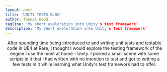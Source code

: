 ```yaml
---
layout: post
title: 'UNITY TESTS BLOG'
author: Thomas Wood
tagline: 'My short exploration into Unity's test framework'
description: 'My short exploration into Unity's test framework'
---
```


<p align="center">
  After spending time being introduced to and writing unit tests and testable code in UE4 at Rare, 
  I thought I would explore the testing framework of the engine I use the most at home - Unity. I picked
  a small scene with some scripts in it that I had written with no intention to test and got to writing a 
  few tests in it while learning what Unity's test framework had to offer. 
</p>
